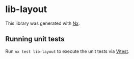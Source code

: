 # lib-layout

This library was generated with [Nx](https://nx.dev).

## Running unit tests

Run `nx test lib-layout` to execute the unit tests via [Vitest](https://vitest.dev/).
